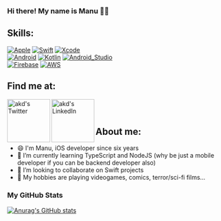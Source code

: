 ### Hi there! My name is Manu 👋🏻

## Skills:
[![Apple](https://img.shields.io/badge/iOS-00a2ff?style=for-the-badge&logo=apple&logoColor=white&color=1DA1F2)]()
[![Swift](https://img.shields.io/badge/Swift-FA7343?style=for-the-badge&logo=swift&logoColor=white)]()
[![Xcode](https://img.shields.io/badge/Xcode-00a2ff?style=for-the-badge&logo=xcode&logoColor=white)]()
</br>
[![Android](https://img.shields.io/badge/Android-A4C639?style=for-the-badge&logo=android&logoColor=white)]()
[![Kotlin](https://img.shields.io/badge/Kotlin-0095D5?style=for-the-badge&logo=kotlin&logoColor=white)]()
[![Android_Studio](https://img.shields.io/badge/Android_Studio-A4C639?style=for-the-badge&logo=android-studio&logoColor=white)]()
</br>
[![Firebase](https://img.shields.io/badge/Firebase-FA7343?style=for-the-badge&logo=firebase&logoColor=white)]()
[![AWS](https://img.shields.io/badge/AWS-232F3E?style=for-the-badge&logo=amazon-aws&logoColor=white)]()

## Find me at:

<a href="https://twitter.com/MRBenzex">
<img align="left" alt="akd's Twitter" width="100px" src="https://img.shields.io/badge/Twitter-blue?style=for-the-badge&logo=Twitter&logoColor=white&color=1DA1F2" />
</a>
<a href="https://www.linkedin.com/in/manuel-rodr%C3%ADguez-sebasti%C3%A1n-aab89813a/">
<img align="left" alt="akd's LinkedIn" width="100px" src="https://img.shields.io/badge/LinkedIn-blue?style=for-the-badge&logo=LinkedIn&logoColor=white&color=0e76a8" />
</a>
<br><br>

## About me:

- 😄 I'm Manu, iOS developer since six years
- 🌱 I’m currently learning TypeScript and NodeJS (why be just a mobile developer if you can be backend developer also)
- 👯 I’m looking to collaborate on Swift projects
- 👾 My hobbies are playing videogames, comics, terror/sci-fi films...

### My GitHub Stats
[![Anurag's GitHub stats](https://github-readme-stats.vercel.app/api?username=mrodsebastian&show_icons=true&include_all_commits=true)](https://github.com/anuraghazra/github-readme-stats)

